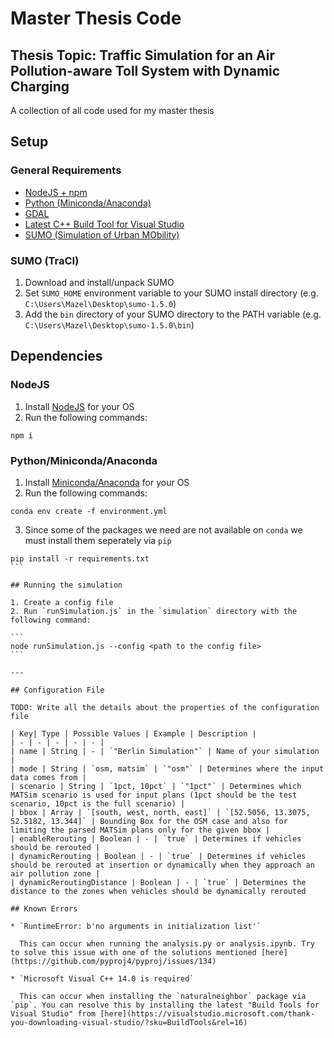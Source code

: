 # Master Thesis Code

## Thesis Topic: Traffic Simulation for an Air Pollution-aware Toll System with Dynamic Charging

A collection of all code used for my master thesis

## Setup

### General Requirements

* [NodeJS + npm](https://nodejs.org/en/)
* [Python (Miniconda/Anaconda)](https://docs.conda.io/en/latest/miniconda.html)
* [GDAL](https://gdal.org/download.html)
* [Latest C++ Build Tool for Visual Studio](https://visualstudio.microsoft.com/thank-you-downloading-visual-studio/?sku=BuildTools&rel=16)
* [SUMO (Simulation of Urban MObility)](https://sumo.dlr.de/docs/Downloads.php)

### SUMO (TraCI)

1. Download and install/unpack SUMO
2. Set `SUMO_HOME` environment variable to your SUMO install directory (e.g. `C:\Users\Mazel\Desktop\sumo-1.5.0`)
3. Add the `bin` directory of your SUMO directory to the PATH variable (e.g. `C:\Users\Mazel\Desktop\sumo-1.5.0\bin`)

## Dependencies

### NodeJS

1. Install [NodeJS](https://nodejs.org/en/) for your OS
2. Run the following commands:

```
npm i
```

### Python/Miniconda/Anaconda

1. Install [Miniconda/Anaconda](https://docs.conda.io/en/latest/index.html) for your OS
2. Run the following commands:

```
conda env create -f environment.yml
```

3. Since some of the packages we need are not available on `conda` we must install them seperately via `pip`

````
pip install -r requirements.txt
```

## Running the simulation

1. Create a config file
2. Run `runSimulation.js` in the `simulation` directory with the following command:

```
node runSimulation.js --config <path to the config file>
```

---

## Configuration File

TODO: Write all the details about the properties of the configuration file

| Key| Type | Possible Values | Example | Description |
| - | - | - | - | - |
| name | String | - | `"Berlin Simulation"` | Name of your simulation |
| mode | String | `osm, matsim` | `"osm"` | Determines where the input data comes from |
| scenario | String | `1pct, 10pct` | `"1pct"` | Determines which MATSim scenario is used for input plans (1pct should be the test scenario, 10pct is the full scenario) |
| bbox | Array | `[south, west, north, east]` | `[52.5056, 13.3075, 52.5182, 13.344]` | Bounding Box for the OSM case and also for limiting the parsed MATSim plans only for the given bbox |
| enableRerouting | Boolean | - | `true` | Determines if vehicles should be rerouted |
| dynamicRerouting | Boolean | - | `true` | Determines if vehicles should be rerouted at insertion or dynamically when they approach an air pollution zone |
| dynamicReroutingDistance | Boolean | - | `true` | Determines the distance to the zones when vehicles should be dynamically rerouted

## Known Errors

* `RuntimeError: b'no arguments in initialization list'`

  This can occur when running the analysis.py or analysis.ipynb. Try to solve this issue with one of the solutions mentioned [here](https://github.com/pyproj4/pyproj/issues/134)

* `Microsoft Visual C++ 14.0 is required`

  This can occur when installing the `naturalneighbor` package via `pip`. You can resolve this by installing the latest "Build Tools for Visual Studio" from [here](https://visualstudio.microsoft.com/thank-you-downloading-visual-studio/?sku=BuildTools&rel=16)